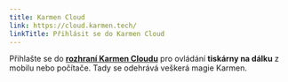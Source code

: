 ```yaml
---
title: Karmen Cloud
link: https://cloud.karmen.tech/
linkTitle: Přihlásit se do Karmen Cloud
---
```


Přihlašte se do **[rozhraní Karmen Cloudu](https://cloud.karmen.tech/login)** pro ovládání **tiskárny na dálku** z mobilu nebo počítače. Tady se odehrává veškerá magie Karmen. 
